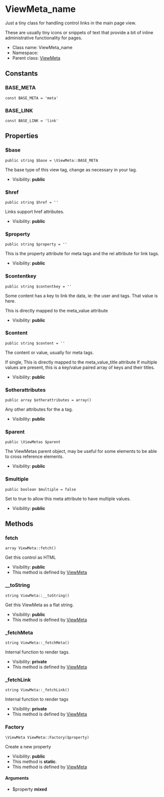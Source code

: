 ViewMeta_name
===============

Just a tiny class for handling control links in the main page view.

These are usually tiny icons or snippets of text that provide a bit of inline administrative
functionality for pages.


* Class name: ViewMeta_name
* Namespace: 
* Parent class: [ViewMeta](viewmeta.md)



Constants
----------


### BASE_META

    const BASE_META = 'meta'





### BASE_LINK

    const BASE_LINK = 'link'





Properties
----------


### $base

    public string $base = \ViewMeta::BASE_META

The base type of this view tag, change as necessary in your tag.



* Visibility: **public**


### $href

    public string $href = ''

Links support href attributes.



* Visibility: **public**


### $property

    public string $property = ''

This is the property attribute for meta tags and the rel attribute for link tags.



* Visibility: **public**


### $contentkey

    public string $contentkey = ''

Some content has a key to link the data, ie: the user and tags.  That value is here.

This is directly mapped to the meta_value attribute

* Visibility: **public**


### $content

    public string $content = ''

The content or value, usually for meta tags.

If single, This is directly mapped to the meta_value_title attribute
If multiple values are present, this is a key/value paired array of keys and their titles.

* Visibility: **public**


### $otherattributes

    public array $otherattributes = array()

Any other attributes for the a tag.



* Visibility: **public**


### $parent

    public \ViewMetas $parent

The ViewMetas parent object, may be useful for some elements to be able to cross reference elements.



* Visibility: **public**


### $multiple

    public boolean $multiple = false

Set to true to allow this meta attribute to have multiple values.



* Visibility: **public**


Methods
-------


### fetch

    array ViewMeta::fetch()

Get this control as HTML



* Visibility: **public**
* This method is defined by [ViewMeta](viewmeta.md)




### __toString

    string ViewMeta::__toString()

Get this ViewMeta as a flat string.



* Visibility: **public**
* This method is defined by [ViewMeta](viewmeta.md)




### _fetchMeta

    string ViewMeta::_fetchMeta()

Internal function to render <meta/> tags.



* Visibility: **private**
* This method is defined by [ViewMeta](viewmeta.md)




### _fetchLink

    string ViewMeta::_fetchLink()

Internal function to render <link/> tags



* Visibility: **private**
* This method is defined by [ViewMeta](viewmeta.md)




### Factory

    \ViewMeta ViewMeta::Factory($property)

Create a new property



* Visibility: **public**
* This method is **static**.
* This method is defined by [ViewMeta](viewmeta.md)


#### Arguments
* $property **mixed**


